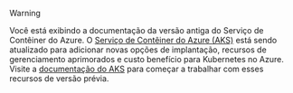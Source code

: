 > [!WARNING]
> Você está exibindo a documentação da versão antiga do Serviço de Contêiner do Azure. O [Serviço de Contêiner do Azure (AKS)](../articles/aks/intro-kubernetes.md) está sendo atualizado para adicionar novas opções de implantação, recursos de gerenciamento aprimorados e custo benefício para Kubernetes no Azure. Visite a [documentação do AKS](../articles/aks/intro-kubernetes.md) para começar a trabalhar com esses recursos de versão prévia.   
>
>
